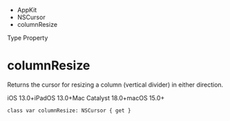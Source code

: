 

- AppKit
- NSCursor
-  columnResize 

Type Property

# columnResize

Returns the cursor for resizing a column (vertical divider) in either direction.

iOS 13.0+iPadOS 13.0+Mac Catalyst 18.0+macOS 15.0+

``` source
class var columnResize: NSCursor { get }
```


